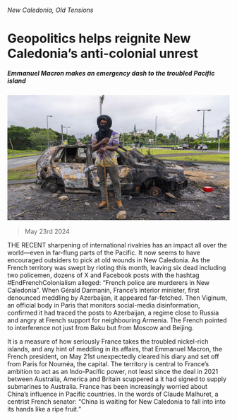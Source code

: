 ###### New Caledonia, Old Tensions

# Geopolitics helps reignite New Caledonia’s anti-colonial unrest 

##### Emmanuel Macron makes an emergency dash to the troubled Pacific island 

![image](images/20240525_ASP002.jpg) 

> May 23rd 2024 

THE RECENT sharpening of international rivalries has an impact all over the world—even in far-flung parts of the Pacific. It now seems to have encouraged outsiders to pick at old wounds in New Caledonia. As the French territory was swept by rioting this month, leaving six dead including two policemen, dozens of X and Facebook posts with the hashtag #EndFrenchColonialism alleged: “French police are murderers in New Caledonia”. When Gérald Darmanin, France’s interior minister, first denounced meddling by Azerbaijan, it appeared far-fetched. Then Viginum, an official body in Paris that monitors social-media disinformation, confirmed it had traced the posts to Azerbaijan, a regime close to Russia and angry at French support for neighbouring Armenia. The French pointed to interference not just from Baku but from Moscow and Beijing. 

It is a measure of how seriously France takes the troubled nickel-rich islands, and any hint of meddling in its affairs, that Emmanuel Macron, the French president, on May 21st unexpectedly cleared his diary and set off from Paris for Nouméa, the capital. The territory is central to France’s ambition to act as an Indo-Pacific power, not least since the  deal in 2021 between Australia, America and Britain scuppered a  it had signed to supply submarines to Australia. France has been increasingly worried about China’s influence in Pacific countries. In the words of Claude Malhuret, a centrist French senator: “China is waiting for New Caledonia to fall into into its hands like a ripe fruit.” 

